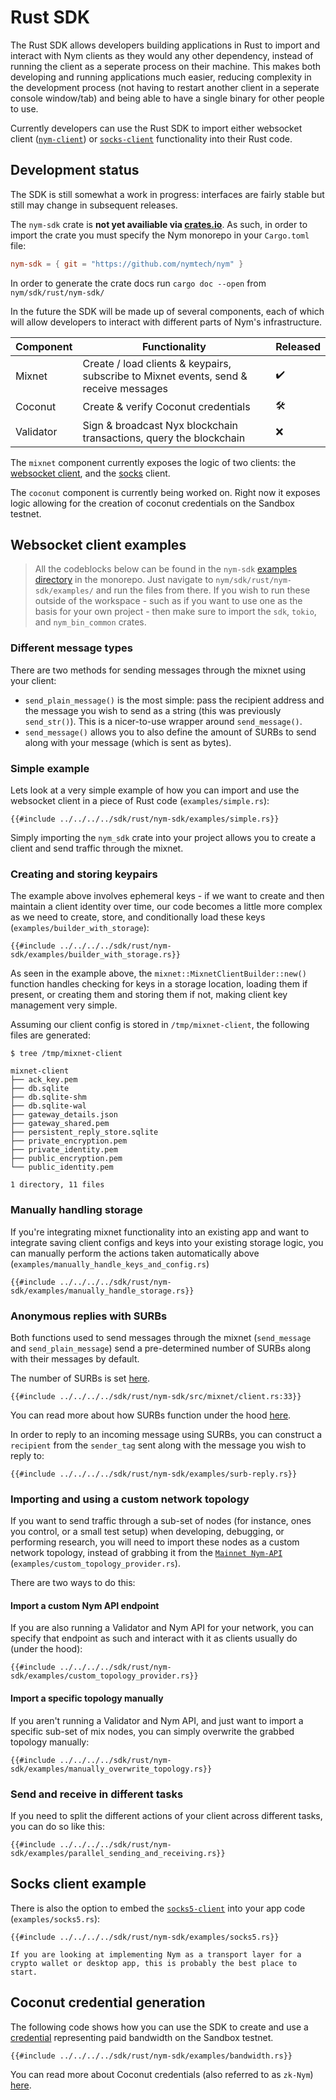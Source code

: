 # Rust SDK
The Rust SDK allows developers building applications in Rust to import and interact with Nym clients as they would any other dependency, instead of running the client as a seperate process on their machine. This makes both developing and running applications much easier, reducing complexity in the development process (not having to restart another client in a seperate console window/tab) and being able to have a single binary for other people to use.

Currently developers can use the Rust SDK to import either websocket client ([`nym-client`](../clients/websocket-client.md)) or [`socks-client`](../clients/socks5-client.md) functionality into their Rust code.

## Development status
The SDK is still somewhat a work in progress: interfaces are fairly stable but still may change in subsequent releases.

The `nym-sdk` crate is **not yet availiable via [crates.io](https://crates.io)**. As such, in order to import the crate you must specify the Nym monorepo in your `Cargo.toml` file:

```toml
nym-sdk = { git = "https://github.com/nymtech/nym" }
```

In order to generate the crate docs run `cargo doc --open` from `nym/sdk/rust/nym-sdk/`

In the future the SDK will be made up of several components, each of which will allow developers to interact with different parts of Nym's infrastructure.

| Component | Functionality                                                                         | Released |
| --------- | ------------------------------------------------------------------------------------- | -------- |
| Mixnet    | Create / load clients & keypairs, subscribe to Mixnet events, send & receive messages | ✔️        |
| Coconut   | Create & verify Coconut credentials                                                   | 🛠️       |
| Validator | Sign & broadcast Nyx blockchain transactions, query the blockchain                    | ❌       |

The `mixnet` component currently exposes the logic of two clients: the [websocket client](../clients/websocket-client.md), and the [socks](../clients/socks5-client.md) client.

The `coconut` component is currently being worked on. Right now it exposes logic allowing for the creation of coconut credentials on the Sandbox testnet.

## Websocket client examples
> All the codeblocks below can be found in the `nym-sdk` [examples directory](https://github.com/nymtech/nym/tree/master/sdk/rust/nym-sdk/examples) in the monorepo. Just navigate to `nym/sdk/rust/nym-sdk/examples/` and run the files from there. If you wish to run these outside of the workspace - such as if you want to use one as the basis for your own project - then make sure to import the `sdk`, `tokio`, and `nym_bin_common` crates.

### Different message types
There are two methods for sending messages through the mixnet using your client: 
* `send_plain_message()` is the most simple: pass the recipient address and the message you wish to send as a string (this was previously `send_str()`). This is a nicer-to-use wrapper around `send_message()`. 
* `send_message()` allows you to also define the amount of SURBs to send along with your message (which is sent as bytes). 

### Simple example 
Lets look at a very simple example of how you can import and use the websocket client in a piece of Rust code (`examples/simple.rs`):

```rust,noplayground
{{#include ../../../../sdk/rust/nym-sdk/examples/simple.rs}}
```

Simply importing the `nym_sdk` crate into your project allows you to create a client and send traffic through the mixnet.

### Creating and storing keypairs
The example above involves ephemeral keys - if we want to create and then maintain a client identity over time, our code becomes a little more complex as we need to create, store, and conditionally load these keys (`examples/builder_with_storage`):

```rust,noplayground
{{#include ../../../../sdk/rust/nym-sdk/examples/builder_with_storage.rs}}
```

As seen in the example above, the `mixnet::MixnetClientBuilder::new()` function handles checking for keys in a storage location, loading them if present, or creating them and storing them if not, making client key management very simple.

Assuming our client config is stored in `/tmp/mixnet-client`, the following files are generated:
```
$ tree /tmp/mixnet-client

mixnet-client
├── ack_key.pem
├── db.sqlite
├── db.sqlite-shm
├── db.sqlite-wal
├── gateway_details.json
├── gateway_shared.pem
├── persistent_reply_store.sqlite
├── private_encryption.pem
├── private_identity.pem
├── public_encryption.pem
└── public_identity.pem

1 directory, 11 files
```

### Manually handling storage
If you're integrating mixnet functionality into an existing app and want to integrate saving client configs and keys into your existing storage logic, you can manually perform the actions taken automatically above (`examples/manually_handle_keys_and_config.rs`)

```rust,noplayground
{{#include ../../../../sdk/rust/nym-sdk/examples/manually_handle_storage.rs}}
```

### Anonymous replies with SURBs
Both functions used to send messages through the mixnet (`send_message` and `send_plain_message`) send a pre-determined number of SURBs along with their messages by default.

The number of SURBs is set [here](https://github.com/nymtech/nym/blob/master/sdk/rust/nym-sdk/src/mixnet/client.rs#L33).


```rust,noplayground
{{#include ../../../../sdk/rust/nym-sdk/src/mixnet/client.rs:33}}
```

You can read more about how SURBs function under the hood [here](../architecture/traffic-flow.md#private-replies-using-surbs).

In order to reply to an incoming message using SURBs, you can construct a `recipient` from the `sender_tag` sent along with the message you wish to reply to:

```rust,noplayground
{{#include ../../../../sdk/rust/nym-sdk/examples/surb-reply.rs}}
```

### Importing and using a custom network topology
If you want to send traffic through a sub-set of nodes (for instance, ones you control, or a small test setup) when developing, debugging, or performing research, you will need to import these nodes as a custom network topology, instead of grabbing it from the [`Mainnet Nym-API`](https://validator.nymtech.net/api/swagger/index.html) (`examples/custom_topology_provider.rs`).

There are two ways to do this:

#### Import a custom Nym API endpoint
If you are also running a Validator and Nym API for your network, you can specify that endpoint as such and interact with it as clients usually do (under the hood):

```rust,noplayground
{{#include ../../../../sdk/rust/nym-sdk/examples/custom_topology_provider.rs}}
```

#### Import a specific topology manually
If you aren't running a Validator and Nym API, and just want to import a specific sub-set of mix nodes, you can simply overwrite the grabbed topology manually:

```rust,noplayground
{{#include ../../../../sdk/rust/nym-sdk/examples/manually_overwrite_topology.rs}}
```

### Send and receive in different tasks
If you need to split the different actions of your client across different tasks, you can do so like this: 

```rust, noplayground
{{#include ../../../../sdk/rust/nym-sdk/examples/parallel_sending_and_receiving.rs}}
```

## Socks client example
There is also the option to embed the [`socks5-client`](../clients/socks5-client.md) into your app code (`examples/socks5.rs`):

```rust,noplayground
{{#include ../../../../sdk/rust/nym-sdk/examples/socks5.rs}}
```

```admonish info
If you are looking at implementing Nym as a transport layer for a crypto wallet or desktop app, this is probably the best place to start.
```

## Coconut credential generation
The following code shows how you can use the SDK to create and use a [credential](../bandwidth-credentials.md) representing paid bandwidth on the Sandbox testnet.

```rust,noplayground
{{#include ../../../../sdk/rust/nym-sdk/examples/bandwidth.rs}}
```

You can read more about Coconut credentials (also referred to as `zk-Nym`) [here](../coconut.md).

